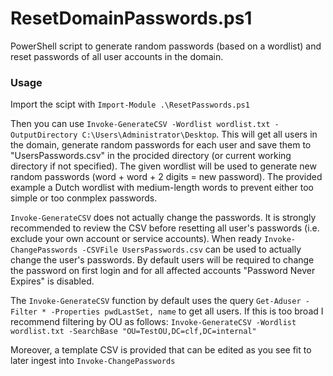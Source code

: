 # ResetDomainPasswords.ps1
PowerShell script to generate random passwords (based on a wordlist) and reset passwords of all user accounts in the domain.

### Usage 
Import the scipt with ```Import-Module .\ResetPasswords.ps1```

Then you can use ```Invoke-GenerateCSV -Wordlist wordlist.txt -OutputDirectory C:\Users\Administrator\Desktop```. This will get all users in the domain, generate random passwords for each user and save them to "UsersPasswords.csv" in the procided directory (or current working directory if not specified). The given wordlist will be used to generate new random passwords (word + word + 2 digits = new password). The provided example a Dutch wordlist with medium-length words to prevent either too simple or too conmplex passwords.

```Invoke-GenerateCSV``` does not actually change the passwords. It is strongly recommended to review the CSV before resetting all user's passwords (i.e. exclude your own account or service accounts). When ready ```Invoke-ChangePasswords -CSVFile UsersPasswords.csv``` can be used to actually change the user's passwords. By default users will be required to change the password on first login and for all affected accounts "Password Never Expires" is disabled.

The ```Invoke-GenerateCSV``` function by default uses the query ```Get-Aduser -Filter * -Properties pwdLastSet, name``` to get all users. If this is too broad I recommend filtering by OU as follows: ```Invoke-GenerateCSV -Wordlist wordlist.txt -SearchBase "OU=TestOU,DC=clf,DC=internal"```

Moreover, a template CSV is provided that can be edited as you see fit to later ingest into ```Invoke-ChangePasswords```

